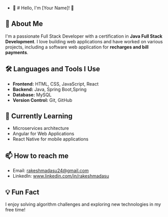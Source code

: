 - 👋 # Hello, I'm [Your Name]! 👋

## 🚀 About Me
I'm a passionate Full Stack Developer with a certification in **Java Full Stack Development**. I love building web applications and have worked on various projects,
including a software web application for **recharges and bill payments**.

## 🛠️ Languages and Tools I Use
- **Frontend:** HTML, CSS, JavaScript, React
- **Backend:** Java, Spring Boot,Spring
- **Database:** MySQL
- **Version Control:** Git, GitHub

## 🌱 Currently Learning
- Microservices architecture
- Angular for Web Applications
- React Native for mobile applications

## 📫 How to reach me
- Email:  rakeshmadasu24@gmail.com 
- LinkedIn: www.linkedin.com/in/rakeshmadasu 

## 💡 Fun Fact
I enjoy solving algorithm challenges and exploring new technologies in my free time!



<!---
rakeshmadasu24/rakeshmadasu24 is a ✨ special ✨ repository because its `README.md` (this file) appears on your GitHub profile.
You can click the Preview link to take a look at your changes.
--->
